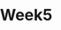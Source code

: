 # Week5

<html>
  <head>
    <meta charset="utf-8" />
    <link rel="stylesheet" href="https://js.arcgis.com/4.18/esri/themes/light/main.css">
    <meta name="viewport" content="initial-scale=1, maximum-scale=1, user-scalable=no" />
    <title>Tutorial 1 - ArcGIS API for JavaScript - Display a map</title>

  <style>
      html,
      body,
      #viewDiv {
        padding: 0;
        margin: 0;
        height: 100%;
        width: 100%;
      }
  </style>


<script src="https://js.arcgis.com/4.18/"></script>
  
<script>
      require([
          "esri/config",
          "esri/Map",
          "esri/views/MapView",
          "esri/widgets/Locate",
          "esri/widgets/Track",
          "esri/Graphic" ], 
  
  function(
            esriConfig,
            Map,
            MapView,
            Locate,
            Track,
            Graphic

        )
  {
     esriConfig.apiKey = "AAPK0ffde8b49bd042d39fee7297dab05d93VJ343mJKhwXIKfh0G6HA4DgMIbfkwsxC9R_7TnVBGA6oy_JT9btyg4t7JGAr4tv7";
  
  
const map = new Map({
          basemap: "arcgis-navigation"
        });

 const view = new MapView({
          container: "viewDiv",
          map: map,
          center: [-40, 28],
          zoom: 2
        });

  const locate = new Locate({
          view: view,
          useHeadingEnabled: false,
          goToOverride: function(view, options) {
            options.target.scale = 1500;
            return view.goTo(options.target);
          }
        });
        view.ui.add(locate, "top-left");

  });
    </script>
</head>
  <body>
    <div id="viewDiv"></div>
  </body>
</html>
